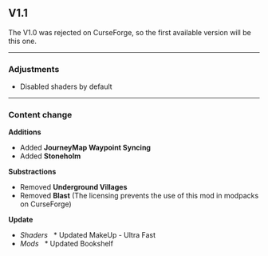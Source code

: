 ## V1.1
The V1.0 was rejected on CurseForge, so the first available version will be this one.

---

### Adjustments
* Disabled shaders by default

---

### Content change
**Additions**
* Added **JourneyMap Waypoint Syncing**
* Added **Stoneholm**

**Substractions**
* Removed **Underground Villages**
* Removed **Blast** (The licensing prevents the use of this mod in modpacks on CurseForge)

**Update**
* *Shaders*
  * Updated MakeUp - Ultra Fast
* *Mods*
  * Updated Bookshelf